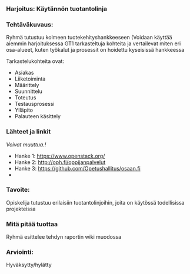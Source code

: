 ### Harjoitus:  Käytännön tuotantolinja

### Tehtäväkuvaus:

Ryhmä tutustuu kolmeen tuotekehityshankkeeseen (Voidaan käyttää aiemmin harjoituksessa GT1 tarkasteltuja kohteita ja vertailevat miten eri osa-alueet, kuten työkalut ja prosessit on hoidettu kyseisissä hankkeessa

Tarkastelukohteita ovat:

* Asiakas
* Liiketoiminta
* Määrittely
* Suunnittelu
* Toteutus
* Testausprosessi
* Ylläpito
* Palauteen käsittely

### Lähteet ja linkit

_Voivat muuttua.!_

* Hanke 1: https://www.openstack.org/
* Hanke 2: http://oph.fi/oppijanpalvelut
* Hanke 3: https://github.com/Opetushallitus/osaan.fi
* 

### Tavoite:

Opiskelija tutustuu erilaisiin tuotantolinjoihin, joita on käytössä todellisissa projekteissa

### Mitä pitää tuottaa

Ryhmä esittelee tehdyn raportin wiki muodossa

### Arviointi:

Hyväksytty/hylätty


